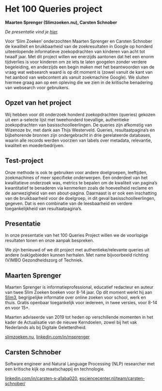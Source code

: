 # Het 100 Queries project

**Maarten Sprenger (Slimzoeken.nu), Carsten Schnober**

*De presentatie vind je [hier](../assets/20240418-slimzoeken-100queries01.pdf).*

Voor ‘Slim Zoeken’ onderzochten Maarten Sprenger en Carsten Schnober de
kwaliteit en bruikbaarheid van de zoekresultaten in Google op honderd
uiteenlopende informatieve zoekopdrachten van kinderen van acht tot twaalf
jaar. Met dit project willen we enerzijds aantonen dat het een enorm
tijdverlies is voor kinderen om ze iets te laten googelen zonder verdere
begeleiding, en anderzijds een begin maken met het beantwoorden van de vraag
wat websearch waard is op dit moment is (zowel vanuit de kant van het aanbod
van webcontent als vanuit zoekmachine Google). We sluiten hiermee graag aan op
een opleving die we zien in de kritische benadering van websearch voor
gebruikers.

## Opzet van het project

Wij hebben voor dit onderzoek honderd zoekopdrachten (queries) gekozen uit een
a-selecte lijst met tweehonderd toevallige, authentieke zoekopdrachten van
basisschoolleerlingen. De queries zijn afkomstig van Wizenoze bv, met dank aan
Thijs Westerveld. Queries, resultaatpagina’s en bijbehorende bronnen zijn
ondergebracht in drie gerelateerde databases, waarin alle records werden
voorzien van labels over metadata, relevantie, kwaliteit en moederbedrijven.

## Test-project

Onze methode is ook te gebruiken voor andere doelgroepen, leeftijden,
zoekmachines of meer specifieke onderwerpen. Een onderdeel van het
kwalitatieve onderzoek was, metrics te bepalen om de kwaliteit van pagina’s
kwantitatief te benaderen via kenmerken zoals de hoeveelheid reclame en de
aanwezigheid van een about-pagina. Daarnaast is er ook een inschatting van de
bruikbaarheid voor de doelgroep, in dit geval basisschoolleerlingen, gegeven.
Dat is een combinatie van de leesbaarheid en verdere toegankelijkheid van
resultaatpagina’s.

## Presentatie

In onze presentatie van het 100 Queries Project willen we de voorlopige
resultaten tonen en onze aanpak bespreken.

We zijn benieuwd of we dit project met authentieke/relevante queries uit
andere (vak)gebieden kunnen herhalen. Met name bijvoorbeeld richting (V)MBO
Gezondheidszorg of Techniek.

## Maarten Sprenger

Maarten Sprenger is informatieprofessional, educatief redacteur en auteur van
twee Slim Zoeken boeken voor 8-14 jaar. Op dit moment werkt hij aan
[Slim3](https://www.slimzoeken.nu/slim3uitleg), begrijpelijke informatie over
online zoeken voor school, werk en thuis. Gratis openbaar toegankelijk voor
iedereen, in twee versies, voor 8-14 en voor 15+.

Maarten adviseerde van 2019 tot heden op verschillende momenten in het kader
de Actualisatie van de nieuwe Kerndoelen, zowel bij het vak Nederlands als bij
Digitale Geletterdheid.

[slimzoeken.nu](https://www.slimzoeken.nu/), 
[linkedin.com/in/msprenger](https://www.linkedin.com/in/msprenger/?locale=nl_NL)

## Carsten Schnober

Software engineer and Natural Language Processing (NLP) researcher met een kritische kijk op maatschappij en technologie.

[linkedin.com/in/carsten-s-a1aba020](https://www.linkedin.com/in/carsten-s-a1aba020/),
[esciencecenter.nl/team/carsten-schnober/](https://www.esciencecenter.nl/team/carsten-schnober/)
